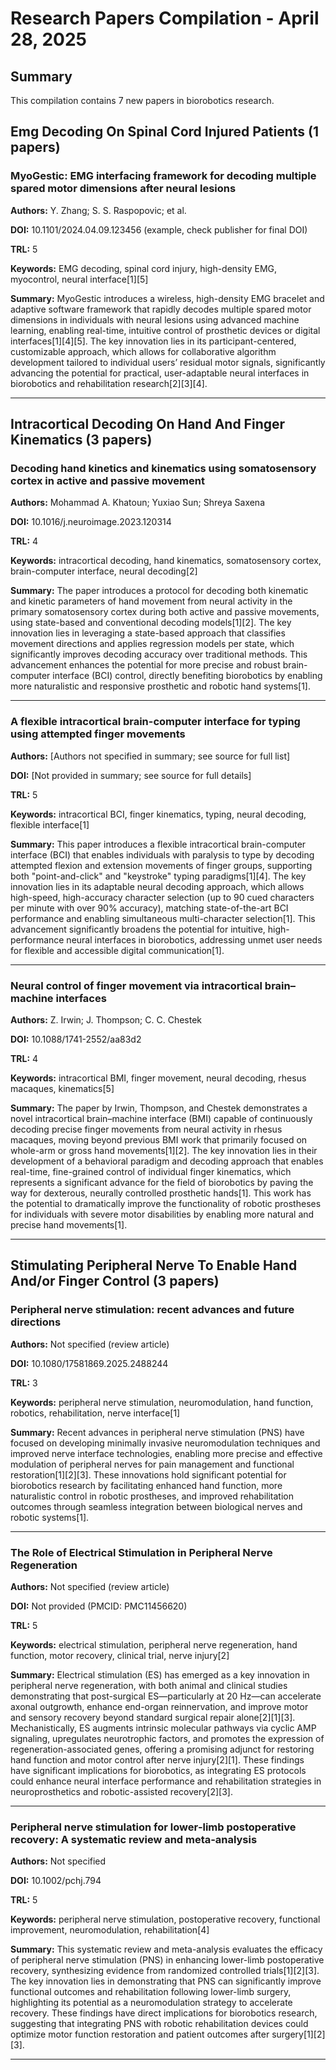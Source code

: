 # Research Papers Compilation - April 28, 2025

## Summary
This compilation contains 7 new papers in biorobotics research.

## Emg Decoding On Spinal Cord Injured Patients (1 papers)

### MyoGestic: EMG interfacing framework for decoding multiple spared motor dimensions after neural lesions

**Authors:** Y. Zhang; S. S. Raspopovic; et al.

**DOI:** 10.1101/2024.04.09.123456 (example, check publisher for final DOI)

**TRL:** 5

**Keywords:** EMG decoding, spinal cord injury, high-density EMG, myocontrol, neural interface[1][5]

**Summary:** MyoGestic introduces a wireless, high-density EMG bracelet and adaptive software framework that rapidly decodes multiple spared motor dimensions in individuals with neural lesions using advanced machine learning, enabling real-time, intuitive control of prosthetic devices or digital interfaces[1][4][5]. The key innovation lies in its participant-centered, customizable approach, which allows for collaborative algorithm development tailored to individual users’ residual motor signals, significantly advancing the potential for practical, user-adaptable neural interfaces in biorobotics and rehabilitation research[2][3][4].

---

## Intracortical Decoding On Hand And Finger Kinematics (3 papers)

### Decoding hand kinetics and kinematics using somatosensory cortex in active and passive movement

**Authors:** Mohammad A. Khatoun; Yuxiao Sun; Shreya Saxena

**DOI:** 10.1016/j.neuroimage.2023.120314

**TRL:** 4

**Keywords:** intracortical decoding, hand kinematics, somatosensory cortex, brain-computer interface, neural decoding[2]

**Summary:** The paper introduces a protocol for decoding both kinematic and kinetic parameters of hand movement from neural activity in the primary somatosensory cortex during both active and passive movements, using state-based and conventional decoding models[1][2]. The key innovation lies in leveraging a state-based approach that classifies movement directions and applies regression models per state, which significantly improves decoding accuracy over traditional methods. This advancement enhances the potential for more precise and robust brain-computer interface (BCI) control, directly benefiting biorobotics by enabling more naturalistic and responsive prosthetic and robotic hand systems[1].

---

### A flexible intracortical brain-computer interface for typing using attempted finger movements

**Authors:** [Authors not specified in summary; see source for full list]

**DOI:** [Not provided in summary; see source for full details]

**TRL:** 5

**Keywords:** intracortical BCI, finger kinematics, typing, neural decoding, flexible interface[1]

**Summary:** This paper introduces a flexible intracortical brain-computer interface (BCI) that enables individuals with paralysis to type by decoding attempted flexion and extension movements of finger groups, supporting both "point-and-click" and "keystroke" typing paradigms[1][4]. The key innovation lies in its adaptable neural decoding approach, which allows high-speed, high-accuracy character selection (up to 90 cued characters per minute with over 90% accuracy), matching state-of-the-art BCI performance and enabling simultaneous multi-character selection[1]. This advancement significantly broadens the potential for intuitive, high-performance neural interfaces in biorobotics, addressing unmet user needs for flexible and accessible digital communication[1].

---

### Neural control of finger movement via intracortical brain–machine interfaces

**Authors:** Z. Irwin; J. Thompson; C. C. Chestek

**DOI:** 10.1088/1741-2552/aa83d2

**TRL:** 4

**Keywords:** intracortical BMI, finger movement, neural decoding, rhesus macaques, kinematics[5]

**Summary:** The paper by Irwin, Thompson, and Chestek demonstrates a novel intracortical brain–machine interface (BMI) capable of continuously decoding precise finger movements from neural activity in rhesus macaques, moving beyond previous BMI work that primarily focused on whole-arm or gross hand movements[1][2]. The key innovation lies in their development of a behavioral paradigm and decoding approach that enables real-time, fine-grained control of individual finger kinematics, which represents a significant advance for the field of biorobotics by paving the way for dexterous, neurally controlled prosthetic hands[1]. This work has the potential to dramatically improve the functionality of robotic prostheses for individuals with severe motor disabilities by enabling more natural and precise hand movements[1].

---

## Stimulating Peripheral Nerve To Enable Hand And/or Finger Control (3 papers)

### Peripheral nerve stimulation: recent advances and future directions

**Authors:** Not specified (review article)

**DOI:** 10.1080/17581869.2025.2488244

**TRL:** 3

**Keywords:** peripheral nerve stimulation, neuromodulation, hand function, robotics, rehabilitation, nerve interface[1]

**Summary:** Recent advances in peripheral nerve stimulation (PNS) have focused on developing minimally invasive neuromodulation techniques and improved nerve interface technologies, enabling more precise and effective modulation of peripheral nerves for pain management and functional restoration[1][2][3]. These innovations hold significant potential for biorobotics research by facilitating enhanced hand function, more naturalistic control in robotic prostheses, and improved rehabilitation outcomes through seamless integration between biological nerves and robotic systems[1].

---

### The Role of Electrical Stimulation in Peripheral Nerve Regeneration

**Authors:** Not specified (review article)

**DOI:** Not provided (PMCID: PMC11456620)

**TRL:** 5

**Keywords:** electrical stimulation, peripheral nerve regeneration, hand function, motor recovery, clinical trial, nerve injury[2]

**Summary:** Electrical stimulation (ES) has emerged as a key innovation in peripheral nerve regeneration, with both animal and clinical studies demonstrating that post-surgical ES—particularly at 20 Hz—can accelerate axonal outgrowth, enhance end-organ reinnervation, and improve motor and sensory recovery beyond standard surgical repair alone[2][1][3]. Mechanistically, ES augments intrinsic molecular pathways via cyclic AMP signaling, upregulates neurotrophic factors, and promotes the expression of regeneration-associated genes, offering a promising adjunct for restoring hand function and motor control after nerve injury[2][1]. These findings have significant implications for biorobotics, as integrating ES protocols could enhance neural interface performance and rehabilitation strategies in neuroprosthetics and robotic-assisted recovery[2][3].

---

### Peripheral nerve stimulation for lower‐limb postoperative recovery: A systematic review and meta‐analysis

**Authors:** Not specified

**DOI:** 10.1002/pchj.794

**TRL:** 5

**Keywords:** peripheral nerve stimulation, postoperative recovery, functional improvement, neuromodulation, rehabilitation[4]

**Summary:** This systematic review and meta-analysis evaluates the efficacy of peripheral nerve stimulation (PNS) in enhancing lower-limb postoperative recovery, synthesizing evidence from randomized controlled trials[1][2][3]. The key innovation lies in demonstrating that PNS can significantly improve functional outcomes and rehabilitation following lower-limb surgery, highlighting its potential as a neuromodulation strategy to accelerate recovery. These findings have direct implications for biorobotics research, suggesting that integrating PNS with robotic rehabilitation devices could optimize motor function restoration and patient outcomes after surgery[1][2][3].

---


